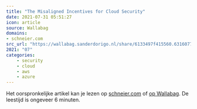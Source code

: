 ```yaml
---
title: "The Misaligned Incentives for Cloud Security"
date: 2021-07-31 05:51:27
icon: article
source: Wallabag
domains:
- schneier.com
src_url: "https://wallabag.sanderdorigo.nl/share/6133497f415560.63160777"
2021: "07"
categories:
    - security
    - cloud
    - aws
    - azure
---
```

Het oorspronkelijke artikel kan je lezen op [schneier.com](https://www.schneier.com/blog/archives/2021/05/the-misaligned-incentives-for-cloud-security.html) of [op Wallabag](https://wallabag.sanderdorigo.nl/share/6133497f415560.63160777). De leestijd is ongeveer 6 minuten.